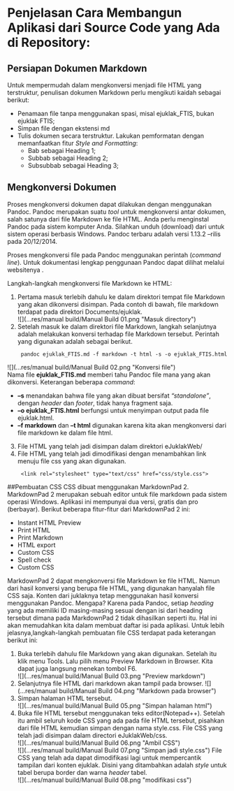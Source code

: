 # Penjelasan Cara Membangun Aplikasi dari Source Code yang Ada di Repository:

## Persiapan Dokumen Markdown

Untuk mempermudah dalam mengkonversi menjadi file HTML yang terstruktur, penulisan dokumen Markdown perlu mengikuti kaidah sebagai berikut:  

 - Penamaan file tanpa menggunakan spasi, misal ejuklak_FTIS, bukan ejuklak FTIS;  
 - Simpan file dengan ekstensi md  
 - Tulis dokumen secara terstruktur. Lakukan pemformatan dengan memanfaatkan fitur *Style and Formatting*:  
   - Bab sebagai Heading 1;  
   - Subbab sebagai Heading 2;  
   - Subsubbab sebagai Heading 3;   

## Mengkonversi Dokumen

Proses mengkonversi dokumen dapat dilakukan dengan menggunakan Pandoc. Pandoc merupakan suatu *tool* untuk mengkonversi antar dokumen, salah satunya dari file Markdown ke file HTML. Anda perlu menginstal Pandoc pada sistem komputer Anda. Silahkan unduh (download) dari [](https://github.com/jgm/pandoc/releases) untuk sistem operasi berbasis Windows. Pandoc terbaru adalah versi 1.13.2 –rilis pada 20/12/2014.  

Proses mengkonversi file pada Pandoc menggunakan perintah (*command line*). Untuk dokumentasi lengkap penggunaan Pandoc dapat dilihat melalui websitenya [](http://pandoc.org/getting-started.html#step-6-converting-a-file).  

Langkah-langkah mengkonversi file Markdown ke HTML:  

1. Pertama masuk terlebih dahulu ke dalam direktori tempat file Markdown yang akan dikonversi disimpan. Pada contoh di bawah, file markdown terdapat pada direktori Documents/ejuklak.  
![](...res/manual build/Manual Build 01.png "Masuk directory")  
2. Setelah masuk ke dalam direktori file Markdown, langkah selanjutnya adalah melakukan konversi terhadap file Markdown tersebut. Perintah yang digunakan adalah sebagai berikut.  
   ```
    pandoc ejuklak_FTIS.md -f markdown -t html -s -o ejuklak_FTIS.html
   ```
![](...res/manual build/Manual Build 02.png "Konversi file")  
Nama file **ejuklak&#95;FTIS.md** memberi tahu Pandoc file mana yang akan dikonversi. Keterangan beberapa *command*:  
  - **–s** menandakan bahwa file yang akan dibuat bersifat *“standalone”*, dengan *header* dan *footer*, tidak hanya fragment saja. 
  - **–o ejuklak&#95;FTIS.html** berfungsi untuk menyimpan output pada file ejuklak.html. 
  - **–f markdown** dan **–t html** digunakan karena kita akan mengkonversi dari file markdown ke dalam file html.
3. File HTML yang telah jadi disimpan dalam direktori eJuklakWeb/
4. File HTML yang telah jadi dimodifikasi dengan menambahkan link menuju file css yang akan digunakan.  
   ```
    <link rel="stylesheet" type="text/css" href="css/style.css">
   ```

##Pembuatan CSS
CSS dibuat menggunakan MarkdownPad 2. MarkdownPad 2 merupakan sebuah editor untuk file markdown pada sistem operasi Windows. Aplikasi ini mempunyai dua versi, gratis dan pro (berbayar). Berikut beberapa fitur-fitur dari MarkdownPad 2 ini:  
 - Instant HTML Preview
 - Print HTML
 - Print Markdown
 - HTML export
 - Custom CSS
 - Spell check
 - Custom CSS  

MarkdownPad 2 dapat mengkonversi file Markdown ke file HTML. Namun dari hasil konversi yang berupa file HTML, yang digunakan hanyalah file CSS saja. Konten dari juklaknya tetap menggunakan hasil konversi menggunakan Pandoc. Mengapa? Karena pada Pandoc, setiap *heading* yang ada memiliki ID masing-masing sesuai dengan isi dari heading tersebut dimana pada MarkdownPad 2 tidak dihasilkan seperti itu. Hal ini akan memudahkan kita dalam membuat daftar isi pada aplikasi.
Untuk lebih jelasnya,langkah-langkah pembuatan file CSS terdapat pada keterangan berikut ini:  
1. Buka terlebih dahulu file Markdown yang akan digunakan. Setelah itu klik menu Tools. Lalu pilih menu Preview Markdown in Browser. Kita dapat juga langsung menekan tombol F6.  
![](...res/manual build/Manual Build 03.png "Preview markdown")  
2. Selanjutnya file HTML dari markdown akan tampil pada browser. 
![](...res/manual build/Manual Build 04.png "Markdown pada browser")  
3. Simpan halaman HTML tersebut.  
![](...res/manual build/Manual Build 05.png "Simpan halaman html")  
4. Buka file HTML tersebut menggunakan teks editor(Notepad++). Setelah itu ambil seluruh kode CSS yang ada pada file HTML tersebut, pisahkan dari file HTML  kemudian simpan dengan nama style.css. File CSS yang telah jadi disimpan dalam directori eJuklakWeb/css.  
![](...res/manual build/Manual Build 06.png "Ambil CSS")  
![](...res/manual build/Manual Build 07.png "Simpan jadi style.css")
File CSS yang telah ada dapat dimodifikasi lagi untuk mempercantik tampilan dari konten ejuklak. Disini yang ditambahkan adalah *style* untuk tabel berupa border dan warna *header* tabel.  
![](...res/manual build/Manual Build 08.png "modifikasi css")


